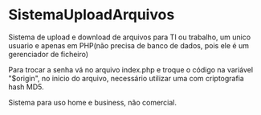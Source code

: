 # SistemaUploadArquivos
Sistema de upload e download de arquivos para TI ou trabalho, um unico usuario e apenas em PHP(não precisa de banco de dados, pois ele é um gerenciador de ficheiro)

Para trocar a senha vá no arquivo index.php e troque o código na variável "$origin", no inicio do arquivo, necessário utilizar uma com criptografia hash MD5.

Sistema para uso home e business, não comercial.
